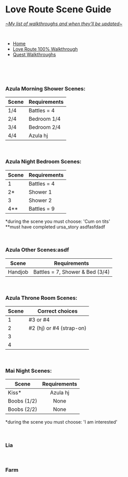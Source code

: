 # Love Route Scene Guide
[*\~My list of walkthroughs and when they'll be updated\~*](https://www.patreon.com/maimlain)

<br>

- [Home](https://github.com/maim-lain/fourelements/blob/master/book-2/home.md)  
- [Love Route 100% Walkthrough](https://github.com/maim-lain/fourelements/blob/master/book-2/loveroute.md)  
- [Quest Walkthroughs](https://github.com/maim-lain/fourelements/blob/master/book-2/quests.md)  

<br>
<br>
<br>

### Azula Morning Shower Scenes:
Scene | Requirements
--- | ---
1/4 | Battles = 4
2/4 | Bedroom 1/4
3/4 | Bedroom 2/4
4/4 | Azula hj

<br>

### Azula Night Bedroom Scenes:
Scene | Requirements
--- | ---
1 | Battles = 4
2* | Shower 1
3 | Shower 2
4** | Battles = 9

*during the scene you must choose: 'Cum on tits'  
**must have completed ursa_story asdfasfdadf

<br>

### Azula Other Scenes:asdf
Scene | Requirements
--- | ---
Handjob | Battles = 7, Shower & Bed (3/4)

<br>

### Azula Throne Room Scenes:
Scene | Correct choices
--- | ---
1 | #3 or #4
2 | #2 (hj) or #4 (strap-on)
3 |  
4 |  

<br>

### Mai Night Scenes:
Scene | Requirements
--- | :---:
Kiss* | Azula hj
Boobs (1/2) | None
Boobs (2/2) | None

*during the scene you must choose: 'I am interested'

<br>

### Lia

<br>

### Farm

<!---

lia free -> love route
caught scenes still only on love route



zsleep
zshower

--->
